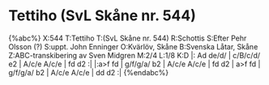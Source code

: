 # Tettiho (SvL Skåne nr. 544)

{%abc%}
X:544
T:Tettiho
T:(SvL Skåne nr. 544)
R:Schottis
S:Efter Pehr Olsson (?)
S:uppt. John Enninger
O:Kvärlöv,  Skåne
B:Svenska Låtar, Skåne
Z:ABC-transkibering av Sven Midgren
M:2/4
L:1/8
K:D
|: Ad de/d/ | c/B/c/d/ e2 | A/c/e A/c/e | fd d2 :| 
|:a>f fd | g/f/g/a/ b2 | A/c/e A/c/e | fd d2 | 
a>f fd | g/f/g/a/ b2 | A/c/e A/c/e | dd d2 :| 
{%endabc%}


